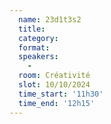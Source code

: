 ```yaml
---
  name: 23d1t3s2
  title: 
  category: 
  format: 
  speakers: 
    - 
  room: Créativité
  slot: 10/10/2024
  time_start: '11h30'
  time_end: '12h15'
---
```

